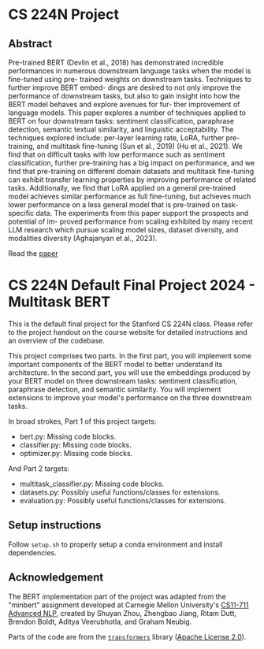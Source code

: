 # CS 224N Project

## Abstract

Pre-trained BERT (Devlin et al., 2018) has demonstrated incredible performances in numerous downstream language tasks when the model is fine-tuned using pre- trained weights on downstream tasks. Techniques to further improve BERT embed- dings are desired to not only improve the performance of downstream tasks, but also to gain insight into how the BERT model behaves and explore avenues for fur- ther improvement of language models. This paper explores a number of techniques applied to BERT on four downstream tasks: sentiment classification, paraphrase detection, semantic textual similarity, and linguistic acceptability. The techniques explored include: per-layer learning rate, LoRA, further pre-training, and multitask fine-tuning (Sun et al., 2019) (Hu et al., 2021). We find that on difficult tasks with low performance such as sentiment classification, further pre-training has a big impact on performance, and we find that pre-training on different domain datasets and multitask fine-tuning can exhibit transfer learning properties by improving performance of related tasks. Additionally, we find that LoRA applied on a general pre-trained model achieves similar performance as full fine-tuning, but achieves much lower performance on a less general model that is pre-trained on task-specific data. The experiments from this paper support the prospects and potential of im- proved performance from scaling exhibited by many recent LLM research which pursue scaling model sizes, dataset diversity, and modalities diversity (Aghajanyan et al., 2023).

Read the [paper](Report.pdf)

# CS 224N Default Final Project 2024 - Multitask BERT

This is the default final project for the Stanford CS 224N class. Please refer to the project handout on the course website for detailed instructions and an overview of the codebase.

This project comprises two parts. In the first part, you will implement some important components of the BERT model to better understand its architecture. 
In the second part, you will use the embeddings produced by your BERT model on three downstream tasks: sentiment classification, paraphrase detection, and semantic similarity. You will implement extensions to improve your model's performance on the three downstream tasks.

In broad strokes, Part 1 of this project targets:
* bert.py: Missing code blocks.
* classifier.py: Missing code blocks.
* optimizer.py: Missing code blocks.

And Part 2 targets:
* multitask_classifier.py: Missing code blocks.
* datasets.py: Possibly useful functions/classes for extensions.
* evaluation.py: Possibly useful functions/classes for extensions.

## Setup instructions

Follow `setup.sh` to properly setup a conda environment and install dependencies.

## Acknowledgement

The BERT implementation part of the project was adapted from the "minbert" assignment developed at Carnegie Mellon University's [CS11-711 Advanced NLP](http://phontron.com/class/anlp2021/index.html),
created by Shuyan Zhou, Zhengbao Jiang, Ritam Dutt, Brendon Boldt, Aditya Veerubhotla, and Graham Neubig.

Parts of the code are from the [`transformers`](https://github.com/huggingface/transformers) library ([Apache License 2.0](./LICENSE)).
